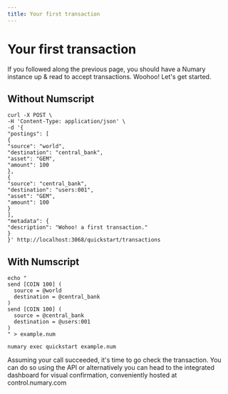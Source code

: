 ```yaml
---
title: Your first transaction
---
```

# Your first transaction

If you followed along the previous page, you should have a Numary instance up & read to accept transactions. Woohoo! Let's get started.

## Without Numscript
```shell
curl -X POST \
-H 'Content-Type: application/json' \
-d '{
"postings": [
{
"source": "world",
"destination": "central_bank",
"asset": "GEM",
"amount": 100
},
{
"source": "central_bank",
"destination": "users:001",
"asset": "GEM",
"amount": 100
}
],
"metadata": {
"description": "Wohoo! a first transaction."
}
}' http://localhost:3068/quickstart/transactions
```

## With Numscript
```shell
echo "
send [COIN 100] (
  source = @world
  destination = @central_bank
)
send [COIN 100] (
  source = @central_bank
  destination = @users:001
)
" > example.num

numary exec quickstart example.num
```


Assuming your call succeeded, it's time to go check the transaction. You can do so using the API or alternatively you can head to the integrated dashboard for visual confirmation, conveniently hosted at control.numary.com

